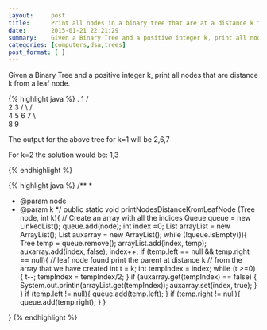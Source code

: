 ```yaml
---
layout:     post
title:      Print all nodes in a binary tree that are at a distance k from a leaf node
date:       2015-01-21 22:21:29
summary:    Given a Binary Tree and a positive integer k, print all nodes that are distance k from a leaf node. 
categories: [computers,dsa,trees]
post_format: [ ]
---
```

Given a Binary Tree and a positive integer k, print all nodes that are distance k from a leaf node. 

{% highlight java %}
	  .
          1
        /    \
       2      3
      / \    / \
     4   5  6   7
             \   \
              8   9


The output for the above tree for k=1 will be
2,6,7

For k=2 the solution would be:
1,3


{% endhighlight %}

{% highlight java %}
 /**
 *
 * @param node
 * @param k
 */
public static void printNodesDistanceKromLeafNode (Tree node, int k){
    // Create an array with all the indices
    Queue<Tree> queue = new LinkedList<Tree>();
    queue.add(node);
    int index =0;
    List arrayList = new ArrayList();
    List auxarray = new ArrayList();
    while (!queue.isEmpty()){
        Tree temp = queue.remove();
        arrayList.add(index, temp);
        auxarray.add(index, false);
        index++;
        if (temp.left == null && temp.right == null){
            // leaf node found print the parent at distance k
            // from the array that we have created
            int t = k;
            int tempIndex = index;
            while (t >=0) {
                t--;
                tempIndex = tempIndex/2;
            }
            if (auxarray.get(tempIndex) == false) {
                System.out.println(arrayList.get(tempIndex));
                auxarray.set(index, true);
            }
        }
        if (temp.left != null){
            queue.add(temp.left);
        }
        if (temp.right != null){
            queue.add(temp.right);
        }
    }

}
{% endhighlight %}
